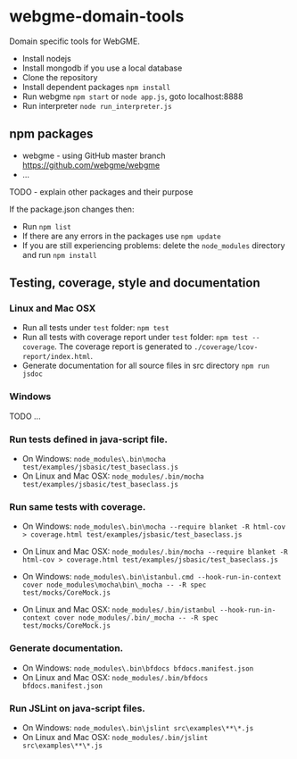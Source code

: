 # webgme-domain-tools #

Domain specific tools for WebGME.

* Install nodejs
* Install mongodb if you use a local database
* Clone the repository
* Install dependent packages `npm install`
* Run webgme `npm start` or `node app.js`, goto localhost:8888
* Run interpreter `node run_interpreter.js`

## npm packages ##

* webgme - using GitHub master branch https://github.com/webgme/webgme
* ...

TODO - explain other packages and their purpose


If the package.json changes then:

* Run `npm list`
* If there are any errors in the packages use `npm update`
* If you are still experiencing problems: delete the `node_modules` directory and run `npm install`

## Testing, coverage, style and documentation ##

### Linux and Mac OSX ###

* Run all tests under `test` folder: `npm test`
* Run all tests with coverage report under `test` folder: `npm test --coverage`. The coverage report is generated to `./coverage/lcov-report/index.html`.
* Generate documentation for all source files in src directory `npm run jsdoc`


### Windows ###

TODO ...


### Run tests defined in java-script file. ###

* On Windows: `node_modules\.bin\mocha test/examples/jsbasic/test_baseclass.js`
* On Linux and Mac OSX: `node_modules/.bin/mocha test/examples/jsbasic/test_baseclass.js`


### Run same tests with coverage. ###

* On Windows: `node_modules\.bin\mocha --require blanket -R html-cov > coverage.html test/examples/jsbasic/test_baseclass.js`
* On Linux and Mac OSX: `node_modules/.bin/mocha --require blanket -R html-cov > coverage.html test/examples/jsbasic/test_baseclass.js`

* On Windows: `node_modules\.bin\istanbul.cmd --hook-run-in-context cover node_modules\mocha\bin\_mocha -- -R spec test/mocks/CoreMock.js`
* On Linux and Mac OSX: `node_modules/.bin/istanbul --hook-run-in-context cover node_modules/.bin/_mocha -- -R spec test/mocks/CoreMock.js`


### Generate documentation. ###

* On Windows: `node_modules\.bin\bfdocs bfdocs.manifest.json`
* On Linux and Mac OSX: `node_modules/.bin/bfdocs bfdocs.manifest.json`


### Run JSLint on java-script files. ###

* On Windows: `node_modules\.bin\jslint src\examples\**\*.js`
* On Linux and Mac OSX: `node_modules/.bin/jslint src\examples\**\*.js`
